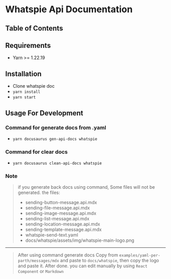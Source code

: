 # Whatspie Api Documentation

## Table of Contents

## Requirements

- Yarn >= 1.22.19

## Installation

- Clone whatspie doc
- `yarn install`
- `yarn start`

## Usage For Development 

### Command for generate docs from .yaml
- `yarn docusaurus gen-api-docs whatspie`
### Command for clear docs
- `yarn docusaurus clean-api-docs whatspie`

### Note
> if you generate back docs using command, Some files will not be generated.
> the files:
> - sending-button-message.api.mdx
> - sending-file-message.api.mdx
> - sending-image-message.api.mdx
> - sending-list-message.api.mdx
> - sending-location-message.api.mdx
> - sending-template-message.api.mdx
> - whatspie-send-text.yaml
> - docs/whatspie/assets/img/whatspie-main-logo.png 
-----------------------------------------------------------------------------------------------------------------
> After using command generate docs
> Copy from `examples/yaml-per-parth/messages/mdx` and paste to `docs/whatspie`, then copy the logo and paste it.
> After done. you can edit manually by using `React Component` or `Markdown`
